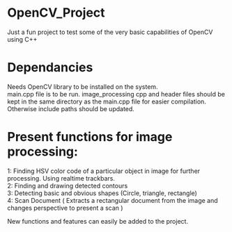 # OpenCV_Project
Just a fun project to test some of the very basic capabilities of OpenCV using C++  
# Dependancies
Needs OpenCV library to be installed on the system.  
main.cpp file is to be run. image_processing cpp and header files should be kept in the same directory as the main.cpp file for easier compilation. Otherwise include paths should 
be updated.

# Present functions for image processing:
1: Finding HSV color code of a particular object in image for further processing. Using realtime trackbars.  
2: Finding and drawing detected contours  
3: Detecting basic and obvious shapes (Circle, triangle, rectangle)  
4: Scan Document ( Extracts a rectangular document from the image and changes perspective to present a scan )  

New functions and features can easily be added to the project.
